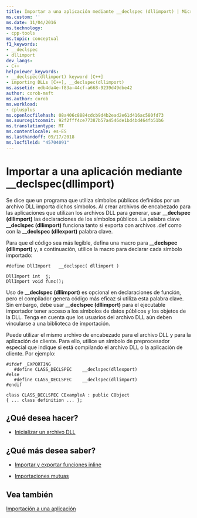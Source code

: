 ```yaml
---
title: Importar a una aplicación mediante __declspec (dllimport) | Microsoft Docs
ms.custom: ''
ms.date: 11/04/2016
ms.technology:
- cpp-tools
ms.topic: conceptual
f1_keywords:
- __declspec
- dllimport
dev_langs:
- C++
helpviewer_keywords:
- __declspec(dllimport) keyword [C++]
- importing DLLs [C++], __declspec(dllimport)
ms.assetid: edb4da4e-f83a-44cf-a668-9239d49dbe42
author: corob-msft
ms.author: corob
ms.workload:
- cplusplus
ms.openlocfilehash: 08a406c8884cdcb9d4b2ead2e61d416ac580fd73
ms.sourcegitcommit: 92f2fff4ce77387b57a4546de1bd4bd464fb51b6
ms.translationtype: MT
ms.contentlocale: es-ES
ms.lasthandoff: 09/17/2018
ms.locfileid: "45704091"
---
```

# <a name="importing-into-an-application-using-declspecdllimport"></a>Importar a una aplicación mediante __declspec(dllimport)

Se dice que un programa que utiliza símbolos públicos definidos por un archivo DLL importa dichos símbolos. Al crear archivos de encabezado para las aplicaciones que utilizan los archivos DLL para generar, usar **__declspec (dllimport)** las declaraciones de los símbolos públicos. La palabra clave **__declspec (dllimport)** funciona tanto si exporta con archivos .def como con la **__declspec (dllexport)** palabra clave.

Para que el código sea más legible, defina una macro para **__declspec (dllimport)** y, a continuación, utilice la macro para declarar cada símbolo importado:

```
#define DllImport   __declspec( dllimport )

DllImport int  j;
DllImport void func();
```

Uso de **__declspec (dllimport)** es opcional en declaraciones de función, pero el compilador genera código más eficaz si utiliza esta palabra clave. Sin embargo, debe usar **__declspec (dllimport)** para el ejecutable importador tener acceso a los símbolos de datos públicos y los objetos de la DLL. Tenga en cuenta que los usuarios del archivo DLL aún deben vincularse a una biblioteca de importación.

Puede utilizar el mismo archivo de encabezado para el archivo DLL y para la aplicación de cliente. Para ello, utilice un símbolo de preprocesador especial que indique si está compilando el archivo DLL o la aplicación de cliente. Por ejemplo:

```
#ifdef _EXPORTING
   #define CLASS_DECLSPEC    __declspec(dllexport)
#else
   #define CLASS_DECLSPEC    __declspec(dllimport)
#endif

class CLASS_DECLSPEC CExampleA : public CObject
{ ... class definition ... };
```

## <a name="what-do-you-want-to-do"></a>¿Qué desea hacer?

- [Inicializar un archivo DLL](../build/run-time-library-behavior.md#initializing-a-dll)

## <a name="what-do-you-want-to-know-more-about"></a>¿Qué más desea saber?

- [Importar y exportar funciones inline](../build/importing-and-exporting-inline-functions.md)

- [Importaciones mutuas](../build/mutual-imports.md)

## <a name="see-also"></a>Vea también

[Importación a una aplicación](../build/importing-into-an-application.md)